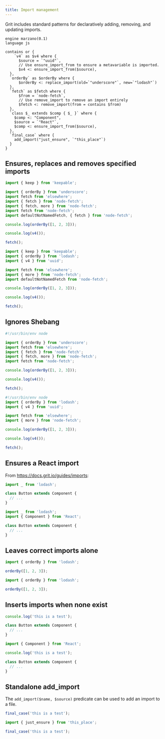 ```yaml
---
title: Import management
---
```


Grit includes standard patterns for declaratively adding, removing, and updating imports.

```grit
engine marzano(0.1)
language js

contains or {
    `v4` as $v4 where {
      $source = `"uuid"`,
      // Use ensure_import_from to ensure a metavariable is imported.
      $v4 <: ensure_import_from($source),
  },
  `orderBy` as $orderBy where {
      $orderBy <: replace_import(old=`"underscore"`, new=`"lodash"`)
  },
  `fetch` as $fetch where {
      $from = `node-fetch`,
      // Use remove_import to remove an import entirely
      $fetch <: remove_import(from = contains $from)
  },
  `class $_ extends $comp { $_ }` where {
    $comp <: "Component",
    $source = `"React"`,
    $comp <: ensure_import_from($source),
  },
  `final_case` where {
    add_import("just_ensure", `"this_place"`)
  }
}
```

## Ensures, replaces and removes specified imports

```js
import { keep } from 'keepable';

import { orderBy } from 'underscore';
import fetch from 'elsewhere';
import { fetch } from 'node-fetch';
import { fetch, more } from 'node-fetch';
import fetch from 'node-fetch';
import defaultNotNamedFetch, { fetch } from 'node-fetch';

console.log(orderBy([1, 2, 3]));

console.log(v4());

fetch();
```

```js
import { keep } from 'keepable';
import { orderBy } from 'lodash';
import { v4 } from 'uuid';

import fetch from 'elsewhere';
import { more } from 'node-fetch';
import defaultNotNamedFetch from 'node-fetch';

console.log(orderBy([1, 2, 3]));

console.log(v4());

fetch();
```

## Ignores Shebang

```js
#!/usr/bin/env node

import { orderBy } from 'underscore';
import fetch from 'elsewhere';
import { fetch } from 'node-fetch';
import { fetch, more } from 'node-fetch';
import fetch from 'node-fetch';

console.log(orderBy([1, 2, 3]));

console.log(v4());

fetch();
```

```js
#!/usr/bin/env node
import { orderBy } from 'lodash';
import { v4 } from 'uuid';

import fetch from 'elsewhere';
import { more } from 'node-fetch';

console.log(orderBy([1, 2, 3]));

console.log(v4());

fetch();
```

## Ensures a React import

From https://docs.grit.io/guides/imports:

```typescript
import _ from 'lodash';

class Button extends Component {
  // ...
}
```

```typescript
import _ from 'lodash';
import { Component } from 'React';

class Button extends Component {
  // ...
}
```

## Leaves correct imports alone

```js
import { orderBy } from 'lodash';

orderBy([1, 2, 3]);
```

```js
import { orderBy } from 'lodash';

orderBy([1, 2, 3]);
```

## Inserts imports when none exist

```typescript
console.log('this is a test');

class Button extends Component {
  // ...
}
```

```typescript
import { Component } from 'React';

console.log('this is a test');

class Button extends Component {
  // ...
}
```

## Standalone add_import

The `add_import($name, $source)` predicate can be used to add an import to a file.

```typescript
final_case('this is a test');
```

```typescript
import { just_ensure } from 'this_place';

final_case('this is a test');
```
